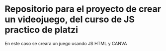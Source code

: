# Repositorio para el proyecto de crear un videojuego, del curso de JS practico de platzi
En este caso se creara un juego usando JS HTML y CANVA
